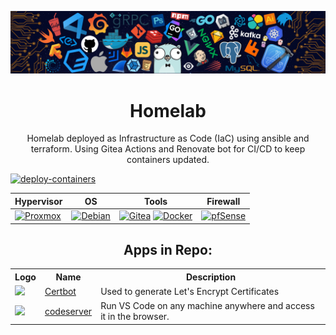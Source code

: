 ![Header Image](https://raw.githubusercontent.com/Mafyuh/homelab-svg-assets/main/assets/header_.png)

<div align = "center">

# Homelab

Homelab deployed as Infrastructure as Code (IaC) using ansible and terraform. Using Gitea Actions and Renovate bot for CI/CD to keep containers updated.
</div>


[![deploy-containers](https://gitea.comprofix.com/mmckinnon/homelab/actions/workflows/deploy-containers.yml/badge.svg)](https://gitea.comprofix.com/mmckinnon/homelab/actions)

<div align="center">

| Hypervisor | OS | Tools | Firewall |
|---|---|---|---|
| [![Proxmox](https://img.shields.io/badge/-Proxmox-%23c9d1d9?logo=Proxmox)](https://www.proxmox.com) | [![Debian](https://img.shields.io/badge/Debian-%23c9d1d9?&logo=Debian&logoColor=red)](https://www.debian.org/releases/stable/) | [![Gitea](https://img.shields.io/badge/gitea-%23c9d1d9?logo=gitea&logoColor=green)](https://about.gitea.com/) [![Docker](https://img.shields.io/badge/-Docker-%23c9d1d9?logo=docker)](https://www.docker.com/) | [![pfSense](https://img.shields.io/badge/-pfSense-%23c9d1d9?logo=pfsense&logoColor=blue)](https://www.pfsense.org/)


</div>

<div align="center">

## Apps in Repo:
<table>
    <tr>
        <th>Logo</th>
        <th>Name</th>
        <th>Description</th>
    </tr>
    <tr>
        <td><img vertical-align=baseline width="32" src="https://www.vectorlogo.zone/logos/letsencrypt/letsencrypt-icon.svg"></td>
        <td><a href="https://certbot.eff.org/">Certbot</a></td>
        <td>Used to generate Let's Encrypt Certificates</td>
    </tr>
        <tr>
        <td><img vertical-align=baseline width="32" src="https://code.visualstudio.com/assets/images/code-stable.png"></td>
        <td><a href="https://github.com/coder/code-server">codeserver</a></td>
        <td>Run VS Code on any machine anywhere and access it in the browser.</td>
    </tr>
